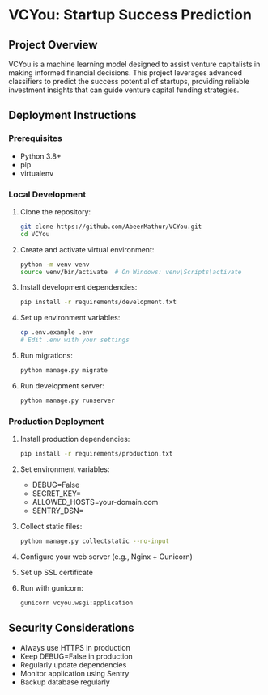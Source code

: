 # VCYou: Startup Success Prediction

## Project Overview
VCYou is a machine learning model designed to assist venture capitalists in making informed financial decisions. This project leverages advanced classifiers to predict the success potential of startups, providing reliable investment insights that can guide venture capital funding strategies.

## Deployment Instructions

### Prerequisites
- Python 3.8+
- pip
- virtualenv

### Local Development
1. Clone the repository:
   ```bash
   git clone https://github.com/AbeerMathur/VCYou.git
   cd VCYou
   ```

2. Create and activate virtual environment:
   ```bash
   python -m venv venv
   source venv/bin/activate  # On Windows: venv\Scripts\activate
   ```

3. Install development dependencies:
   ```bash
   pip install -r requirements/development.txt
   ```

4. Set up environment variables:
   ```bash
   cp .env.example .env
   # Edit .env with your settings
   ```

5. Run migrations:
   ```bash
   python manage.py migrate
   ```

6. Run development server:
   ```bash
   python manage.py runserver
   ```

### Production Deployment

1. Install production dependencies:
   ```bash
   pip install -r requirements/production.txt
   ```

2. Set environment variables:
   - DEBUG=False
   - SECRET_KEY=<secure-key>
   - ALLOWED_HOSTS=your-domain.com
   - SENTRY_DSN=<your-sentry-dsn>

3. Collect static files:
   ```bash
   python manage.py collectstatic --no-input
   ```

4. Configure your web server (e.g., Nginx + Gunicorn)

5. Set up SSL certificate

6. Run with gunicorn:
   ```bash
   gunicorn vcyou.wsgi:application
   ```

## Security Considerations
- Always use HTTPS in production
- Keep DEBUG=False in production
- Regularly update dependencies
- Monitor application using Sentry
- Backup database regularly
